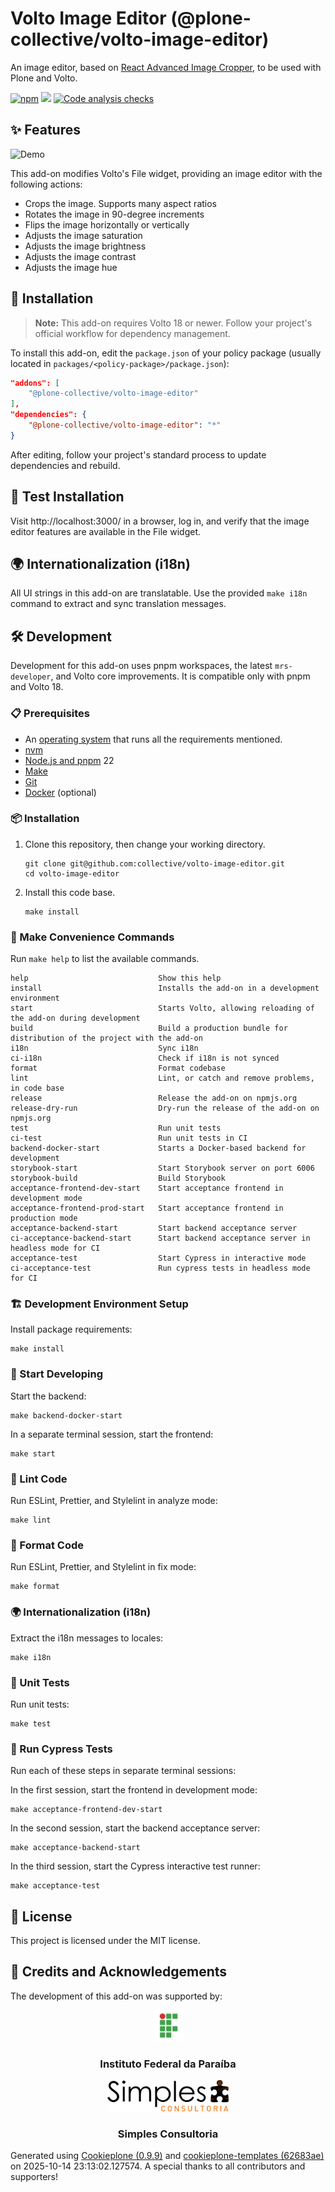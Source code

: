 # Volto Image Editor (@plone-collective/volto-image-editor)

An image editor, based on [React Advanced Image Cropper](https://www.npmjs.com/package/react-advanced-cropper), to be used with Plone and Volto.

[![npm](https://img.shields.io/npm/v/@plone-collective/volto-image-editor)](https://www.npmjs.com/package/@plone-collective/volto-image-editor)
[![](https://img.shields.io/badge/-Storybook-ff4785?logo=Storybook&logoColor=white&style=flat-square)](https://simplesconsultoria.github.io/volto-image-editor/)
[![Code analysis checks](https://github.com/collective/volto-image-editor/actions/workflows/main.yml/badge.svg)](https://github.com/collective/volto-image-editor/actions/workflows/main.yml)

## ✨ Features

![Demo](https://raw.githubusercontent.com/collective/volto-image-editor/refs/heads/main/docs/docs/_static/volto-image-editor.gif)


This add-on modifies Volto's File widget, providing an image editor with the following actions:

- Crops the image. Supports many aspect ratios
- Rotates the image in 90-degree increments
- Flips the image horizontally or vertically
- Adjusts the image saturation
- Adjusts the image brightness
- Adjusts the image contrast
- Adjusts the image hue



## 🚀 Installation

> **Note:** This add-on requires Volto 18 or newer. Follow your project's official workflow for dependency management.


To install this add-on, edit the `package.json` of your policy package (usually located in `packages/<policy-package>/package.json`):

```json
"addons": [
    "@plone-collective/volto-image-editor"
],
"dependencies": {
    "@plone-collective/volto-image-editor": "*"
}
```

After editing, follow your project's standard process to update dependencies and rebuild.

## 🧪 Test Installation

Visit http://localhost:3000/ in a browser, log in, and verify that the image editor features are available in the File widget.

## 🌍 Internationalization (i18n)

All UI strings in this add-on are translatable. Use the provided `make i18n` command to extract and sync translation messages.

## 🛠️ Development


Development for this add-on uses pnpm workspaces, the latest `mrs-developer`, and Volto core improvements. It is compatible only with pnpm and Volto 18.


### 📋 Prerequisites

-   An [operating system](https://6.docs.plone.org/install/create-project-cookieplone.html#prerequisites-for-installation) that runs all the requirements mentioned.
-   [nvm](https://6.docs.plone.org/install/create-project-cookieplone.html#nvm)
-   [Node.js and pnpm](https://6.docs.plone.org/install/create-project.html#node-js) 22
-   [Make](https://6.docs.plone.org/install/create-project-cookieplone.html#make)
-   [Git](https://6.docs.plone.org/install/create-project-cookieplone.html#git)
-   [Docker](https://docs.docker.com/get-started/get-docker/) (optional)


### 📦 Installation

1.  Clone this repository, then change your working directory.

    ```shell
    git clone git@github.com:collective/volto-image-editor.git
    cd volto-image-editor
    ```

2.  Install this code base.

    ```shell
    make install
    ```


### 🧰 Make Convenience Commands

Run `make help` to list the available commands.

```text
help                             Show this help
install                          Installs the add-on in a development environment
start                            Starts Volto, allowing reloading of the add-on during development
build                            Build a production bundle for distribution of the project with the add-on
i18n                             Sync i18n
ci-i18n                          Check if i18n is not synced
format                           Format codebase
lint                             Lint, or catch and remove problems, in code base
release                          Release the add-on on npmjs.org
release-dry-run                  Dry-run the release of the add-on on npmjs.org
test                             Run unit tests
ci-test                          Run unit tests in CI
backend-docker-start             Starts a Docker-based backend for development
storybook-start                  Start Storybook server on port 6006
storybook-build                  Build Storybook
acceptance-frontend-dev-start    Start acceptance frontend in development mode
acceptance-frontend-prod-start   Start acceptance frontend in production mode
acceptance-backend-start         Start backend acceptance server
ci-acceptance-backend-start      Start backend acceptance server in headless mode for CI
acceptance-test                  Start Cypress in interactive mode
ci-acceptance-test               Run cypress tests in headless mode for CI
```

### 🏗️ Development Environment Setup

Install package requirements:

```shell
make install
```

### 🚦 Start Developing

Start the backend:

```shell
make backend-docker-start
```

In a separate terminal session, start the frontend:

```shell
make start
```

### 🧹 Lint Code

Run ESLint, Prettier, and Stylelint in analyze mode:

```shell
make lint
```

### 🎨 Format Code

Run ESLint, Prettier, and Stylelint in fix mode:

```shell
make format
```

### 🌍 Internationalization (i18n)

Extract the i18n messages to locales:

```shell
make i18n
```

### 🧪 Unit Tests

Run unit tests:

```shell
make test
```

### 🧪 Run Cypress Tests

Run each of these steps in separate terminal sessions:

In the first session, start the frontend in development mode:

```shell
make acceptance-frontend-dev-start
```

In the second session, start the backend acceptance server:

```shell
make acceptance-backend-start
```

In the third session, start the Cypress interactive test runner:

```shell
make acceptance-test
```


## 📄 License

This project is licensed under the MIT license.


## 🙏 Credits and Acknowledgements

The development of this add-on was supported by:

<div style="text-align:center;">
    <div>
        <img src="https://raw.githubusercontent.com/collective/volto-image-editor/refs/heads/main/docs/docs/_static/ifpb-icon.svg" height="50px" style="max-height:50px">
        <h3>Instituto Federal da Paraíba</h3>
    </a>
    </div>
    <div>
        <img src="https://raw.githubusercontent.com/collective/volto-image-editor/refs/heads/main/docs/docs/_static/logo-simples.svg"  height="50px" style="max-height:50px">
        <h3>Simples Consultoria</h3>
        </a>
    </div>
</div>

Generated using [Cookieplone (0.9.9)](https://github.com/plone/cookieplone) and [cookieplone-templates (62683ae)](https://github.com/plone/cookieplone-templates/commit/62683aec96c2b6454cc32e06e57910fab3d52425) on 2025-10-14 23:13:02.127574. A special thanks to all contributors and supporters!
